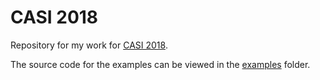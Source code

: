 # CASI 2018

Repository for my work for [CASI 2018](http://casi.ie/2018/).

The source code for the examples can be viewed in the [examples](examples) folder.

